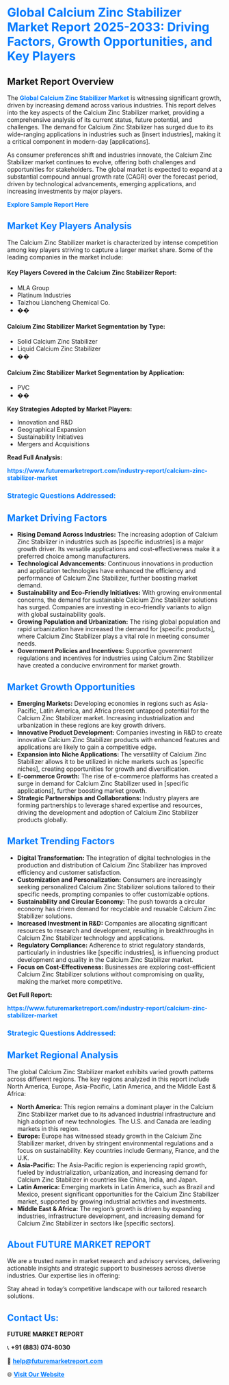 <h1 style="color: #007BFF;">Global Calcium Zinc Stabilizer Market Report 2025-2033: Driving Factors, Growth Opportunities, and Key Players</h1>

<section id="overview">
<h2>Market Report Overview</h2>
<p>The <a href="https://www.futuremarketreport.com/industry-report/calcium-zinc-stabilizer-market" style="color: #007BFF; text-decoration: none;"><strong>Global Calcium Zinc Stabilizer Market</strong></a> is witnessing significant growth, driven by increasing demand across various industries. This report delves into the key aspects of the Calcium Zinc Stabilizer market, providing a comprehensive analysis of its current status, future potential, and challenges. The demand for Calcium Zinc Stabilizer has surged due to its wide-ranging applications in industries such as [insert industries], making it a critical component in modern-day [applications].</p>
<p>As consumer preferences shift and industries innovate, the Calcium Zinc Stabilizer market continues to evolve, offering both challenges and opportunities for stakeholders. The global market is expected to expand at a substantial compound annual growth rate (CAGR) over the forecast period, driven by technological advancements, emerging applications, and increasing investments by major players.</p>
</section>

<section id="overview">
<p><a href="https://www.futuremarketreport.com/request-sample/reportId=117059" style="color: #007BFF; text-decoration: none;"><strong>Explore Sample Report Here</strong></a></p>
</section>

<section id="key-players">
<h2 style="color: #007BFF;">Market Key Players Analysis</h2>
<p>The Calcium Zinc Stabilizer market is characterized by intense competition among key players striving to capture a larger market share. Some of the leading companies in the market include:</p>
<h4>Key Players Covered in the Calcium Zinc Stabilizer Report:</h4>
<ul><li>MLA Group</li><li>Platinum Industries</li><li>Taizhou Liancheng Chemical Co.</li><li>��</li></ul>
<h4>Calcium Zinc Stabilizer Market Segmentation by Type:</h4>
<ul><li>Solid Calcium Zinc Stabilizer</li><li>Liquid Calcium Zinc Stabilizer</li><li>��</li></ul>

<h4>Calcium Zinc Stabilizer Market Segmentation by Application:</h4>
<ul><li>PVC</li><li>��</li></ul>
<p><strong>Key Strategies Adopted by Market Players:</strong></p>
<ul>
<li>Innovation and R&D</li>
<li>Geographical Expansion</li>
<li>Sustainability Initiatives</li>
<li>Mergers and Acquisitions</li>
</ul>
</section>

<section>
<p><strong>Read Full Analysis: </strong></p><a href="https://www.futuremarketreport.com/industry-report/calcium-zinc-stabilizer-market" style="color: #007BFF; text-decoration: none;"><strong>https://www.futuremarketreport.com/industry-report/calcium-zinc-stabilizer-market</strong></a>
<h3 style="color: #007BFF;">Strategic Questions Addressed:</h3>
</section>

<section id="driving-factors">
<h2 style="color: #007BFF;">Market Driving Factors</h2>
<ul>
<li><strong>Rising Demand Across Industries:</strong> The increasing adoption of Calcium Zinc Stabilizer in industries such as [specific industries] is a major growth driver. Its versatile applications and cost-effectiveness make it a preferred choice among manufacturers.</li>
<li><strong>Technological Advancements:</strong> Continuous innovations in production and application technologies have enhanced the efficiency and performance of Calcium Zinc Stabilizer, further boosting market demand.</li>
<li><strong>Sustainability and Eco-Friendly Initiatives:</strong> With growing environmental concerns, the demand for sustainable Calcium Zinc Stabilizer solutions has surged. Companies are investing in eco-friendly variants to align with global sustainability goals.</li>
<li><strong>Growing Population and Urbanization:</strong> The rising global population and rapid urbanization have increased the demand for [specific products], where Calcium Zinc Stabilizer plays a vital role in meeting consumer needs.</li>
<li><strong>Government Policies and Incentives:</strong> Supportive government regulations and incentives for industries using Calcium Zinc Stabilizer have created a conducive environment for market growth.</li>
</ul>
</section>

<section id="growth-opportunities">
<h2 style="color: #007BFF;">Market Growth Opportunities</h2>
<ul>
<li><strong>Emerging Markets:</strong> Developing economies in regions such as Asia-Pacific, Latin America, and Africa present untapped potential for the Calcium Zinc Stabilizer market. Increasing industrialization and urbanization in these regions are key growth drivers.</li>
<li><strong>Innovative Product Development:</strong> Companies investing in R&D to create innovative Calcium Zinc Stabilizer products with enhanced features and applications are likely to gain a competitive edge.</li>
<li><strong>Expansion into Niche Applications:</strong> The versatility of Calcium Zinc Stabilizer allows it to be utilized in niche markets such as [specific niches], creating opportunities for growth and diversification.</li>
<li><strong>E-commerce Growth:</strong> The rise of e-commerce platforms has created a surge in demand for Calcium Zinc Stabilizer used in [specific applications], further boosting market growth.</li>
<li><strong>Strategic Partnerships and Collaborations:</strong> Industry players are forming partnerships to leverage shared expertise and resources, driving the development and adoption of Calcium Zinc Stabilizer products globally.</li>
</ul>
</section>

<section id="trending-factors">
<h2 style="color: #007BFF;">Market Trending Factors</h2>
<ul>
<li><strong>Digital Transformation:</strong> The integration of digital technologies in the production and distribution of Calcium Zinc Stabilizer has improved efficiency and customer satisfaction.</li>
<li><strong>Customization and Personalization:</strong> Consumers are increasingly seeking personalized Calcium Zinc Stabilizer solutions tailored to their specific needs, prompting companies to offer customizable options.</li>
<li><strong>Sustainability and Circular Economy:</strong> The push towards a circular economy has driven demand for recyclable and reusable Calcium Zinc Stabilizer solutions.</li>
<li><strong>Increased Investment in R&D:</strong> Companies are allocating significant resources to research and development, resulting in breakthroughs in Calcium Zinc Stabilizer technology and applications.</li>
<li><strong>Regulatory Compliance:</strong> Adherence to strict regulatory standards, particularly in industries like [specific industries], is influencing product development and quality in the Calcium Zinc Stabilizer market.</li>
<li><strong>Focus on Cost-Effectiveness:</strong> Businesses are exploring cost-efficient Calcium Zinc Stabilizer solutions without compromising on quality, making the market more competitive.</li>
</ul>
</section>

<section>
<p><strong>Get Full Report: </strong></p><a href="https://www.futuremarketreport.com/industry-report/calcium-zinc-stabilizer-market" style="color: #007BFF; text-decoration: none;"><strong>https://www.futuremarketreport.com/industry-report/calcium-zinc-stabilizer-market</strong></a>
<h3 style="color: #007BFF;">Strategic Questions Addressed:</h3>
</section>


<section id="regional-analysis">
<h2 style="color: #007BFF;">Market Regional Analysis</h2>
<p>The global Calcium Zinc Stabilizer market exhibits varied growth patterns across different regions. The key regions analyzed in this report include North America, Europe, Asia-Pacific, Latin America, and the Middle East & Africa:</p>
<ul>
<li><strong>North America:</strong> This region remains a dominant player in the Calcium Zinc Stabilizer market due to its advanced industrial infrastructure and high adoption of new technologies. The U.S. and Canada are leading markets in this region.</li>
<li><strong>Europe:</strong> Europe has witnessed steady growth in the Calcium Zinc Stabilizer market, driven by stringent environmental regulations and a focus on sustainability. Key countries include Germany, France, and the U.K.</li>
<li><strong>Asia-Pacific:</strong> The Asia-Pacific region is experiencing rapid growth, fueled by industrialization, urbanization, and increasing demand for Calcium Zinc Stabilizer in countries like China, India, and Japan.</li>
<li><strong>Latin America:</strong> Emerging markets in Latin America, such as Brazil and Mexico, present significant opportunities for the Calcium Zinc Stabilizer market, supported by growing industrial activities and investments.</li>
<li><strong>Middle East & Africa:</strong> The region’s growth is driven by expanding industries, infrastructure development, and increasing demand for Calcium Zinc Stabilizer in sectors like [specific sectors].</li>
</ul>
</section>

<footer>
<h2 style="color: #007BFF;">About FUTURE MARKET REPORT</h2>
<p>We are a trusted name in market research and advisory services, delivering actionable insights and strategic support to businesses across diverse industries. Our expertise lies in offering:</p>

<p>Stay ahead in today’s competitive landscape with our tailored research solutions.</p>

<h2 style="color: #007BFF;">Contact Us:</h2>
<p><strong>FUTURE MARKET REPORT</strong></p>
<p>📞 <strong>+91 (883) 074-8030</strong></p>
<p>📧 <strong><a href="mailto:help@futuremarketreport.com" style="color: #007BFF;">help@futuremarketreport.com</a></strong></p>
<p>🌐 <strong><a href="https://www.futuremarketreport.com/" style="color: #007BFF;">Visit Our Website</a></strong></p>
</footer>